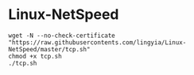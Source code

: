 # Linux-NetSpeed
```
wget -N --no-check-certificate "https://raw.githubusercontents.com/lingyia/Linux-NetSpeed/master/tcp.sh"
chmod +x tcp.sh
./tcp.sh
```

